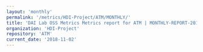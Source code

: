 ```yaml
---
layout: 'monthly'
permalink: '/metrics/HDI-Project/ATM/MONTHLY/'
title: 'DAI Lab OSS Metrics Metrics report for ATM | MONTHLY-REPORT-2018-11-02'
organization: 'HDI-Project'
repository: 'ATM'
current_date: '2018-11-02'
---
```

